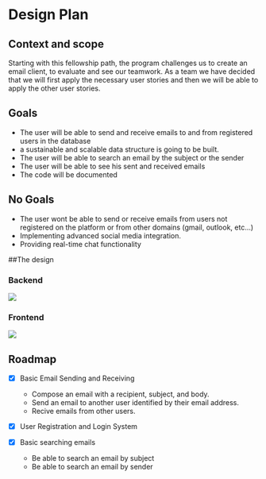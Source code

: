 
# Design Plan

## Context and scope
Starting with this fellowship path, the program challenges us to create an email client, to evaluate and see our teamwork. 
As a team we have decided that we will first apply the necessary user stories and then we will be able to apply the other user stories.
## Goals
- The user will be able to send and receive emails to and from registered users in the database
- a sustainable and scalable data structure is going to be built.
- The user will be able to search an email by the subject or the sender
- The user will be able to see his sent and received emails
- The code will be documented

## No Goals
- The user wont be able to send or receive emails from users not registered on the platform or from other domains (gmail, outlook, etc...)
- Implementing advanced social media integration.
- Providing real-time chat functionality
    
##The design

### Backend

<img src='https://files.slack.com/files-tmb/T06FFQBGQGP-F06MGCGKNER-e63d5c9e55/untitled__5__720.png'>

### Frontend

<img src='https://dribbble.com/shots/4072962/attachments/4072962-Flamebox-email-app-Daily-UI-Challenge-7-365?mode=media'>

## Roadmap

- [x] Basic Email Sending and Receiving
    - Compose an email with a recipient, subject, and body.
    - Send an email to another user identified by their email address.
    - Recive emails from other users.

- [x] User Registration and Login System

- [x] Basic searching emails
    - Be able to search an email by subject
    - Be able to search an email by sender
  

